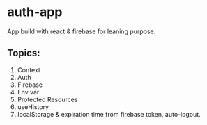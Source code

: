 # auth-app
App build with react &amp; firebase for leaning purpose.

## Topics:
1. Context
2. Auth
3. Firebase
4. Env var
5. Protected Resources
6. useHistory
7. localStorage & expiration time from firebase token, auto-logout.
